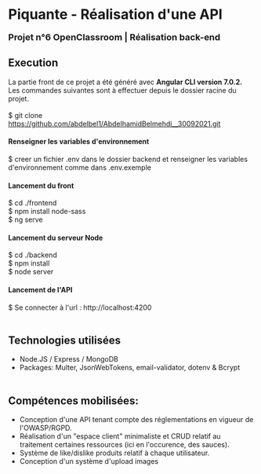 # Piquante - Réalisation d'une API
<font style="font-size: 18px;"><b>Projet n°6 OpenClassroom | Réalisation back-end </b></font><br />
## Execution
La partie front de ce projet a été généré avec <b>Angular CLI version 7.0.2.</b><br />
Les commandes suivantes sont à effectuer depuis le dossier racine du projet.<br /><br />
$ git clone https://github.com/abdelbel1/AbdelhamidBelmehdi__30092021.git<br />
#### Renseigner les variables d'environnement 
$ creer un fichier .env dans le dossier backend et renseigner les variables d'environnement comme dans .env.exemple<br />
#### Lancement du front
$ cd ./frontend<br />
$ npm install node-sass<br />
$ ng serve<br />
#### Lancement du serveur Node
$ cd ./backend<br />
$ npm install<br />
$ node server<br />
#### Lancement de l'API
$ Se connecter à l'url : http://localhost:4200
<br /><br />
## Technologies utilisées
- Node.JS / Express / MongoDB<br />
- Packages: Multer, JsonWebTokens, email-validator, dotenv & Bcrypt
<br /><br />
## Compétences mobilisées:
- Conception d'une API tenant compte des réglementations en vigueur de l'OWASP/RGPD.<br />
- Réalisation d'un "espace client" minimaliste et CRUD relatif au traitement certaines ressources (ici en l'occurence, des sauces).<br />
- Système de like/dislike produits relatif à chaque utilisateur.<br />
- Conception d'un système d'upload images
